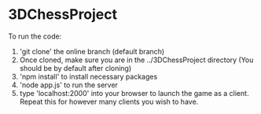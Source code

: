 ﻿# 3DChessProject
 
To run the code:
1. 'git clone' the online branch (default branch)
2. Once cloned, make sure you are in the ../3DChessProject directory (You should be by default after cloning)
3. 'npm install' to install necessary packages
4. 'node app.js' to run the server
5. type 'localhost:2000' into your browser to launch the game as a client. Repeat this for however many clients you wish to have.
